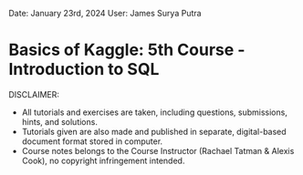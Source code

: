 Date: January 23rd, 2024
User: James Surya Putra

# Basics of Kaggle: 5th Course - Introduction to SQL

DISCLAIMER:
- All tutorials and exercises are taken, including questions, submissions, hints, and solutions.
- Tutorials given are also made and published in separate, digital-based document format stored in computer.
- Course notes belongs to the Course Instructor (Rachael Tatman & Alexis Cook), no copyright infringement intended.
